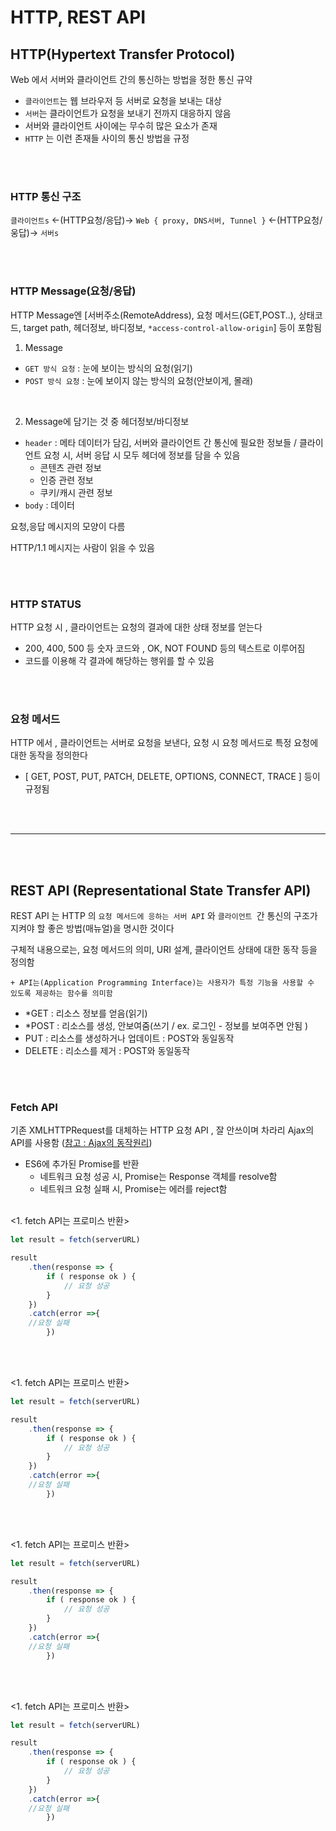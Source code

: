 # HTTP, REST API

## HTTP(Hypertext Transfer Protocol)
Web 에서 서버와 클라이언트 간의 통신하는 방법을 정한 통신 규약

- `클라이언트`는 웹 브라우저 등 서버로 요청을 보내는 대상
- `서버`는 클라이언트가 요청을 보내기 전까지 대응하지 않음
- 서버와 클라이언트 사이에는 무수히 많은 요소가 존재
- `HTTP` 는 이런 존재들 사이의 통신 방법을 규정

<br><br>

### HTTP 통신 구조
`클라이언트s` <-(HTTP요청/응답)-> `Web { proxy, DNS서버, Tunnel }` <-(HTTP요청/웅답)-> `서버s` 

<br><br>

### HTTP Message(요청/응답)
HTTP Message엔 [서버주소(RemoteAddress), 요청 메서드(GET,POST..), 상태코드, target path, 헤더정보, 바디정보, `*access-control-allow-origin`] 등이 포함됨

1. Message  
- `GET 방식 요청` : 눈에 보이는 방식의 요청(읽기)
- `POST 방식 요청` : 눈에 보이지 않는 방식의 요청(안보이게, 몰래) 

<br>

2. Message에 담기는 것 중 헤더정보/바디정보
- `header` : 메타 데이터가 담김, 서버와 클라이언트 간 통신에 필요한 정보들 / 클라이언트 요청 시, 서버 응답 시 모두 헤더에 정보를 담을 수 있음
  - 콘텐츠 관련 정보
  - 인증 관련 정보
  - 쿠키/캐시 관련 정보
- `body` : 데이터 


요청,응답 메시지의 모양이 다름

HTTP/1.1 메시지는 사람이 읽을 수 있음

<br><br>

### HTTP STATUS
HTTP 요청 시 , 클라이언트는 요청의 결과에 대한 상태 정보를 얻는다
- 200, 400, 500 등 숫자 코드와 , OK, NOT FOUND 등의 텍스트로 이루어짐
- 코드를 이용해 각 결과에 해당하는 행위를 할 수 있음

<br><br>

### 요청 메서드
HTTP 에서 , 클라이언트는 서버로 요청을 보낸다, 요청 시 요청 메서드로 특정 요청에 대한 동작을 정의한다


- [ GET, POST, PUT, PATCH, DELETE, OPTIONS, CONNECT, TRACE ] 등이 규정됨


<br><br>

---

<br><br>

## REST API (Representational State Transfer API)
REST API 는 HTTP 의 `요청 메서드에 응하는 서버 API` 와 `클라이언트 `간 통신의 구조가 지켜야 할 좋은 방법(매뉴얼)을 명시한 것이다

구체적 내용으로는, 요청 메서드의 의미, URI 설계, 클라이언트 상태에 대한 동작 등을 정의함

```
+ API는(Application Programming Interface)는 사용자가 특정 기능을 사용할 수 있도록 제공하는 함수를 의미함
```

- *GET : 리소스 정보를 얻음(읽기)
- *POST : 리소스를 생성, 안보여줌(쓰기 / ex. 로그인 - 정보를 보여주면 안됨 )
- PUT : 리소스를 생성하거나 업데이트 : POST와 동일동작
- DELETE : 리소스를 제거 : POST와 동일동작

<br><br>
### Fetch API
기존 XMLHTTPRequest를 대체하는 HTTP 요청 API
, 잘 안쓰이며 차라리 Ajax의 API를 사용함 ([참고 : Ajax의 동작원리](http://www.tcpschool.com/ajax/ajax_intro_works))

- ES6에 추가된 Promise를 반환
  - 네트워크 요청 성공 시, Promise는 Response 객체를 resolve함
  - 네트워크 요청 실패 시, Promise는 에러를 reject함

<br>
<1. fetch API는 프로미스 반환>

```js
let result = fetch(serverURL)

result
    .then(response => {
        if ( response ok ) {
            // 요청 성공
        }
    })
    .catch(error =>{
    //요청 실패
        })
```

<br><br>

<1. fetch API는 프로미스 반환>

```js
let result = fetch(serverURL)

result
    .then(response => {
        if ( response ok ) {
            // 요청 성공
        }
    })
    .catch(error =>{
    //요청 실패
        })
```

<br><br>

<1. fetch API는 프로미스 반환>

```js
let result = fetch(serverURL)

result
    .then(response => {
        if ( response ok ) {
            // 요청 성공
        }
    })
    .catch(error =>{
    //요청 실패
        })
```

<br><br>

<1. fetch API는 프로미스 반환>

```js
let result = fetch(serverURL)

result
    .then(response => {
        if ( response ok ) {
            // 요청 성공
        }
    })
    .catch(error =>{
    //요청 실패
        })
```




